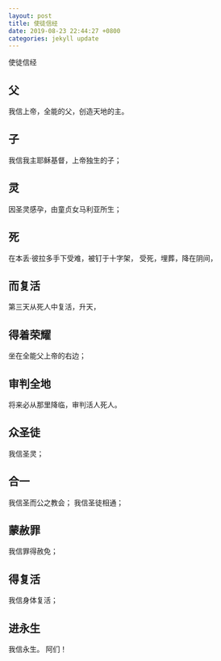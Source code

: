 ```yaml
---
layout: post
title: 使徒信经
date: 2019-08-23 22:44:27 +0800
categories: jekyll update
---
```


使徒信经
 
## 父
我信上帝，全能的父，创造天地的主。 

## 子
我信我主耶稣基督，上帝独生的子；

## 灵
因圣灵感孕，由童贞女马利亚所生； 

## 死
在本丢·彼拉多手下受难，被钉于十字架， 
受死，埋葬，降在阴间， 

## 而复活
第三天从死人中复活，升天， 

## 得着荣耀
坐在全能父上帝的右边； 

## 审判全地
将来必从那里降临，审判活人死人。 

## 众圣徒
我信圣灵； 

## 合一
我信圣而公之教会； 
我信圣徒相通； 

## 蒙赦罪
我信罪得赦免； 
 
## 得复活
我信身体复活；

## 进永生
 
我信永生。 
阿们！